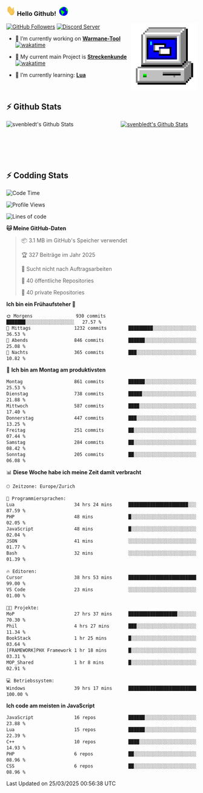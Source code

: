 ### <img src="https://github.com/svenbledt/svenbledt/blob/main/Assets/Hi.gif" height="28" width="24"> **Hello Github!** &nbsp;<img src="https://github.com/svenbledt/svenbledt/blob/main/Assets/Earth.gif" height="24" width="24">
[![GitHub Followers](https://img.shields.io/github/followers/svenbledt?label=Follow&style=flat-squaree&logo=github&labelColor=black&color=black&cacheSeconds=5)](https://github.com/svenbledt)
[![Discord Server](https://img.shields.io/discord/443405445831327754?style=flat-squeree&logo=discord&logoColor=white&label=Trojan%20Rotations%20Server&labelColor=black&color=gray&cacheSeconds=3650)](https://discord.gg/c6GZKjVhxw)
<img align="right" alt="PC GIF" src="https://github.com/svenbledt/svenbledt/blob/main/Assets/PC.gif" width="175" />

<p>

 - 🔭 I’m currently working on **[Warmane-Tool](https://github.com/svenbledt/Warmane-Bot)** [![wakatime](https://wakatime.com/badge/user/eb1cebc0-6a00-4f39-ab37-6770a4331515/project/b1c02622-6489-4920-898c-6e91c5bba727.svg)](https://wakatime.com/badge/user/eb1cebc0-6a00-4f39-ab37-6770a4331515/project/b1c02622-6489-4920-898c-6e91c5bba727)
 - 🔭 My current main Project is **[Streckenkunde](https://github.com/Streckenkunde)** [![wakatime](https://wakatime.com/badge/user/eb1cebc0-6a00-4f39-ab37-6770a4331515/project/8c10f4f0-0d09-4e0e-b526-eec4de9936b6.svg)](https://wakatime.com/badge/user/eb1cebc0-6a00-4f39-ab37-6770a4331515/project/8c10f4f0-0d09-4e0e-b526-eec4de9936b6)

 - 🌱 I’m currently learning: **[Lua](https://www.lua.org/)**
 
</p>

<br>

## :zap: Github Stats

<a href="https://github.com/svenbledt">
  <img align="left" src="https://github-readme-stats.vercel.app/api?username=svenbledt&show_icons=true&title_color=c9d1d9&icon_color=58a6da&text_color=c9d1d9&bg_color=0d1117&hide=issues" alt="svenbledt's Github Stats" width="60%">
 </a>
 <a href="https://github.com/svenbledt">
 <img src="https://github-readme-stats.vercel.app/api/top-langs/?username=svenbledt&show_icons=true&title_color=c9d1d9&icon_color=58a6da&text_color=c9d1d9&bg_color=0d1117" alt="svenbledt's Github Stats" width="35%">
 </a>

<br> <br> <br> <br> 
## :zap: Codding Stats

<!--START_SECTION:waka-->
![Code Time](http://img.shields.io/badge/Code%20Time-617%20hrs%2027%20mins-blue)

![Profile Views](http://img.shields.io/badge/Profilansichten-2-blue)

![Lines of code](https://img.shields.io/badge/Seit%20Hallo%20Welt%20habe%20ich%20geschrieben-29.3%20million%20Codezeilen-blue)

**🐱 Meine GitHub-Daten** 

> 📦 3.1 MB im GitHub's Speicher verwendet 
 > 
> 🏆 327 Beiträge im Jahr 2025
 > 
> 🚫 Sucht nicht nach Auftragsarbeiten
 > 
> 📜 40 öffentliche Repositories 
 > 
> 🔑 40 private Repositories 
 > 
**Ich bin ein Frühaufsteher 🐤** 

```text
🌞 Morgens                930 commits         ███████░░░░░░░░░░░░░░░░░░   27.57 % 
🌆 Mittags                1232 commits        █████████░░░░░░░░░░░░░░░░   36.53 % 
🌃 Abends                 846 commits         ██████░░░░░░░░░░░░░░░░░░░   25.08 % 
🌙 Nachts                 365 commits         ███░░░░░░░░░░░░░░░░░░░░░░   10.82 % 
```
📅 **Ich bin am Montag am produktivsten** 

```text
Montag                   861 commits         ██████░░░░░░░░░░░░░░░░░░░   25.53 % 
Dienstag                 738 commits         █████░░░░░░░░░░░░░░░░░░░░   21.88 % 
Mittwoch                 587 commits         ████░░░░░░░░░░░░░░░░░░░░░   17.40 % 
Donnerstag               447 commits         ███░░░░░░░░░░░░░░░░░░░░░░   13.25 % 
Freitag                  251 commits         ██░░░░░░░░░░░░░░░░░░░░░░░   07.44 % 
Samstag                  284 commits         ██░░░░░░░░░░░░░░░░░░░░░░░   08.42 % 
Sonntag                  205 commits         ██░░░░░░░░░░░░░░░░░░░░░░░   06.08 % 
```


📊 **Diese Woche habe ich meine Zeit damit verbracht** 

```text
🕑︎ Zeitzone: Europe/Zurich

💬 Programmiersprachen: 
Lua                      34 hrs 24 mins      ██████████████████████░░░   87.59 % 
PHP                      48 mins             █░░░░░░░░░░░░░░░░░░░░░░░░   02.05 % 
JavaScript               48 mins             █░░░░░░░░░░░░░░░░░░░░░░░░   02.04 % 
JSON                     41 mins             ░░░░░░░░░░░░░░░░░░░░░░░░░   01.77 % 
Bash                     32 mins             ░░░░░░░░░░░░░░░░░░░░░░░░░   01.39 % 

🔥 Editoren: 
Cursor                   38 hrs 53 mins      █████████████████████████   99.00 % 
VS Code                  23 mins             ░░░░░░░░░░░░░░░░░░░░░░░░░   01.00 % 

🐱‍💻 Projekte: 
MoP                      27 hrs 37 mins      ██████████████████░░░░░░░   70.30 % 
Phil                     4 hrs 27 mins       ███░░░░░░░░░░░░░░░░░░░░░░   11.34 % 
BookStack                1 hr 25 mins        █░░░░░░░░░░░░░░░░░░░░░░░░   03.64 % 
[FRAMEWORK]PHX Framework 1 hr 18 mins        █░░░░░░░░░░░░░░░░░░░░░░░░   03.31 % 
MOP_Shared               1 hr 8 mins         █░░░░░░░░░░░░░░░░░░░░░░░░   02.91 % 

💻 Betriebssystem: 
Windows                  39 hrs 17 mins      █████████████████████████   100.00 % 
```

**Ich code am meisten in JavaScript** 

```text
JavaScript               16 repos            ██████░░░░░░░░░░░░░░░░░░░   23.88 % 
Lua                      15 repos            ██████░░░░░░░░░░░░░░░░░░░   22.39 % 
C++                      10 repos            ████░░░░░░░░░░░░░░░░░░░░░   14.93 % 
PHP                      6 repos             ██░░░░░░░░░░░░░░░░░░░░░░░   08.96 % 
CSS                      6 repos             ██░░░░░░░░░░░░░░░░░░░░░░░   08.96 % 
```




 Last Updated on 25/03/2025 00:56:38 UTC
<!--END_SECTION:waka-->
